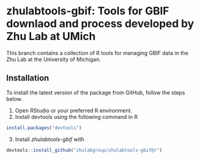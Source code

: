 # zhulabtools-gbif: Tools for GBIF downlaod and process developed by Zhu Lab at UMich

This branch contains a collection of R tools for managing GBIF data in the Zhu Lab at the University of Michigan.

## Installation

To install the latest version of the package from GitHub, follow the steps below.

1. Open RStudio or your preferred R environment.
2. Install devtools using the following command in R
```R
install.packages("devtools")
```
3. Install *zhulabtools-gbif* with
```R
devtools::install_github("zhulabgroup/zhulabtools-gbif@r")
```
